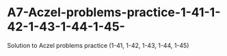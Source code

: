 # A7-Aczel-problems-practice-1-41-1-42-1-43-1-44-1-45-
Solution to Aczel problems practice (1-41, 1-42, 1-43, 1-44, 1-45)
